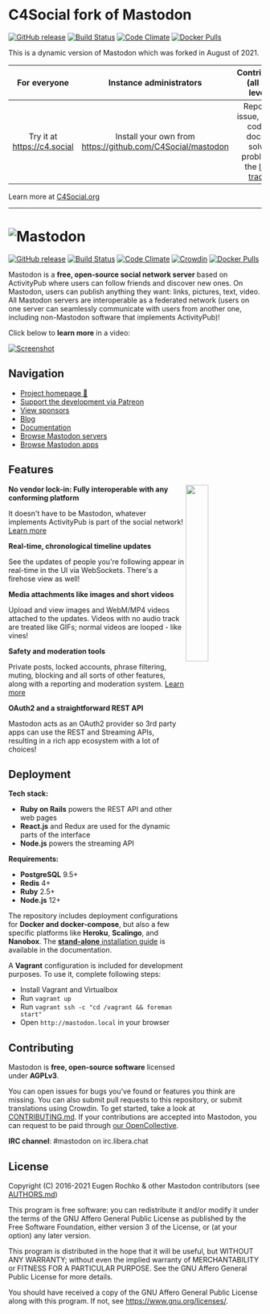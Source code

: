 # C4Social fork of Mastodon

[![GitHub release](https://c4social.org/assets/no-releases-for-c4.svg)][releases]
[![Build Status](https://img.shields.io/circleci/project/github/c4social/mastodon.svg)][circleci]
[![Code Climate](https://img.shields.io/codeclimate/maintainability/c4social/mastodon.svg)][code_climate]
[![Docker Pulls](https://img.shields.io/docker/pulls/dsterry/mastodon.svg)][docker]

[releases]: https://github.com/c4social/mastodon/releases
[circleci]: https://circleci.com/gh/c4social/mastodon
[code_climate]: https://codeclimate.com/github/c4social/mastodon
[docker]: https://hub.docker.com/r/dsterry/mastodon/

This is a dynamic version of Mastodon which was forked in August of 2021.

|For everyone|Instance administrators|Contributors (all skill levels)|
|:----:|:----:|:----:|
|  Try it at https://c4.social | Install your own from https://github.com/C4Social/mastodon | Report an issue, submit code or docs, or solve a problem at the  [Issue tracker](https://github.com/C4Social/mastodon/issues) |


Learn more at [C4Social.org](https://c4social.org)

----

![Mastodon](https://i.imgur.com/NhZc40l.png)
========

[![GitHub release](https://img.shields.io/github/release/mastodon/mastodon.svg)][releases2]
[![Build Status](https://img.shields.io/circleci/project/github/mastodon/mastodon.svg)][circleci2]
[![Code Climate](https://img.shields.io/codeclimate/maintainability/mastodon/mastodon.svg)][code_climate2]
[![Crowdin](https://d322cqt584bo4o.cloudfront.net/mastodon/localized.svg)][crowdin2]
[![Docker Pulls](https://img.shields.io/docker/pulls/tootsuite/mastodon.svg)][docker2]

[releases2]: https://github.com/mastodon/mastodon/releases
[circleci2]: https://circleci.com/gh/mastodon/mastodon
[code_climate2]: https://codeclimate.com/github/mastodon/mastodon
[crowdin2]: https://crowdin.com/project/mastodon
[docker2]: https://hub.docker.com/r/tootsuite/mastodon/

Mastodon is a **free, open-source social network server** based on ActivityPub where users can follow friends and discover new ones. On Mastodon, users can publish anything they want: links, pictures, text, video. All Mastodon servers are interoperable as a federated network (users on one server can seamlessly communicate with users from another one, including non-Mastodon software that implements ActivityPub)!

Click below to **learn more** in a video:

[![Screenshot](https://blog.joinmastodon.org/2018/06/why-activitypub-is-the-future/ezgif-2-60f1b00403.gif)][youtube_demo]

[youtube_demo]: https://www.youtube.com/watch?v=IPSbNdBmWKE

## Navigation

- [Project homepage 🐘](https://joinmastodon.org)
- [Support the development via Patreon][patreon]
- [View sponsors](https://joinmastodon.org/sponsors)
- [Blog](https://blog.joinmastodon.org)
- [Documentation](https://docs.joinmastodon.org)
- [Browse Mastodon servers](https://joinmastodon.org/#getting-started)
- [Browse Mastodon apps](https://joinmastodon.org/apps)

[patreon]: https://www.patreon.com/mastodon

## Features

<img src="https://docs.joinmastodon.org/elephant.svg" align="right" width="30%" />

**No vendor lock-in: Fully interoperable with any conforming platform**

It doesn't have to be Mastodon, whatever implements ActivityPub is part of the social network! [Learn more](https://blog.joinmastodon.org/2018/06/why-activitypub-is-the-future/)

**Real-time, chronological timeline updates**

See the updates of people you're following appear in real-time in the UI via WebSockets. There's a firehose view as well!

**Media attachments like images and short videos**

Upload and view images and WebM/MP4 videos attached to the updates. Videos with no audio track are treated like GIFs; normal videos are looped - like vines!

**Safety and moderation tools**

Private posts, locked accounts, phrase filtering, muting, blocking and all sorts of other features, along with a reporting and moderation system. [Learn more](https://blog.joinmastodon.org/2018/07/cage-the-mastodon/)

**OAuth2 and a straightforward REST API**

Mastodon acts as an OAuth2 provider so 3rd party apps can use the REST and Streaming APIs, resulting in a rich app ecosystem with a lot of choices!

## Deployment

**Tech stack:**

- **Ruby on Rails** powers the REST API and other web pages
- **React.js** and Redux are used for the dynamic parts of the interface
- **Node.js** powers the streaming API

**Requirements:**

- **PostgreSQL** 9.5+
- **Redis** 4+
- **Ruby** 2.5+
- **Node.js** 12+

The repository includes deployment configurations for **Docker and docker-compose**, but also a few specific platforms like **Heroku**, **Scalingo**, and **Nanobox**. The [**stand-alone** installation guide](https://docs.joinmastodon.org/admin/install/) is available in the documentation.

A **Vagrant** configuration is included for development purposes. To use it, complete following steps:

- Install Vagrant and Virtualbox
- Run `vagrant up`
- Run `vagrant ssh -c "cd /vagrant && foreman start"`
- Open `http://mastodon.local` in your browser

## Contributing

Mastodon is **free, open-source software** licensed under **AGPLv3**.

You can open issues for bugs you've found or features you think are missing. You can also submit pull requests to this repository, or submit translations using Crowdin. To get started, take a look at [CONTRIBUTING.md](CONTRIBUTING.md). If your contributions are accepted into Mastodon, you can request to be paid through [our OpenCollective](https://opencollective.com/mastodon).

**IRC channel**: #mastodon on irc.libera.chat

## License

Copyright (C) 2016-2021 Eugen Rochko & other Mastodon contributors (see [AUTHORS.md](AUTHORS.md))

This program is free software: you can redistribute it and/or modify it under the terms of the GNU Affero General Public License as published by the Free Software Foundation, either version 3 of the License, or (at your option) any later version.

This program is distributed in the hope that it will be useful, but WITHOUT ANY WARRANTY; without even the implied warranty of MERCHANTABILITY or FITNESS FOR A PARTICULAR PURPOSE. See the GNU Affero General Public License for more details.

You should have received a copy of the GNU Affero General Public License along with this program. If not, see <https://www.gnu.org/licenses/>.
